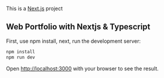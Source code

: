 This is a [Next.js](https://nextjs.org/) project

## Web Portfolio with Nextjs & Typescript

First, use npm install, next, run the development server:

```bash
npm install
npm run dev
```

Open [http://localhost:3000](http://localhost:3000) with your browser to see the result.
